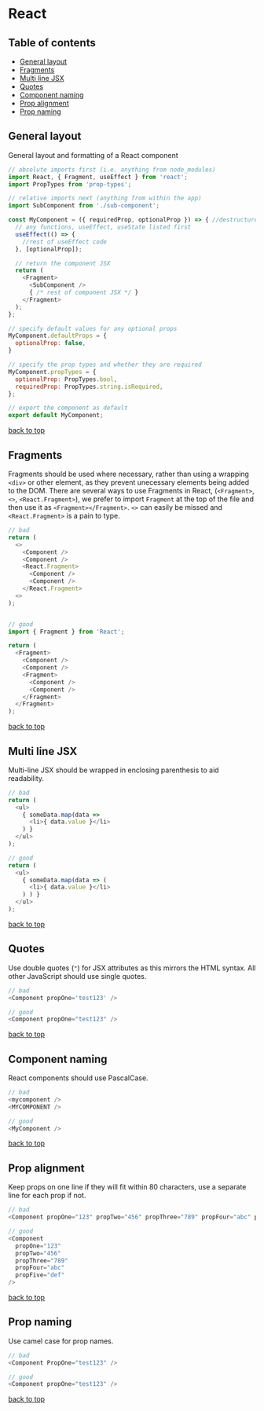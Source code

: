 # React

## Table of contents

- [General layout](#general-layout)
- [Fragments](#fragments)
- [Multi line JSX](#multi-line-jsx)
- [Quotes](#quotes)
- [Component naming](#component-naming)
- [Prop alignment](#prop-alignment)
- [Prop naming](#prop-naming)

## General layout

General layout and formatting of a React component

```js
// absolute imports first (i.e. anything from node_modules)
import React, { Fragment, useEffect } from 'react';
import PropTypes from 'prop-types';

// relative imports next (anything from within the app)
import SubComponent from './sub-component';

const MyComponent = ({ requiredProp, optionalProp }) => { //destructure props here for readability, split onto separate lines if there are a lot of them
  // any functions, useEffect, useState listed first
  useEffect(() => {
    //rest of useEffect code
  }, [optionalProp]);

  // return the component JSX
  return (
    <Fragment>
      <SubComponent />
      { /* rest of component JSX */ }
    </Fragment>
  );
};

// specify default values for any optional props
MyComponent.defaultProps = {
  optionalProp: false,
}

// specify the prop types and whether they are required
MyComponent.propTypes = {
  optionalProp: PropTypes.bool,
  requiredProp: PropTypes.string.isRequired,
};

// export the component as default
export default MyComponent;
```

[back to top](#table-of-contents)

## Fragments

Fragments should be used where necessary, rather than using a wrapping `<div>` or other element, as they prevent unecessary elements being added to the DOM.  There are several ways to use Fragments in React, (`<Fragment>`, `<>`, `<React.Fragment>`), we prefer to import `Fragment` at the top of the file and then use it as `<Fragment></Fragment>`.  `<>` can easily be missed and `<React.Fragment>` is a pain to type.

```js
// bad
return (
  <>
    <Component />
    <Component />
    <React.Fragment>
      <Component />
      <Component />
    </React.Fragment>
  <>
);


// good
import { Fragment } from 'React';

return (
  <Fragment>
    <Component />
    <Component />
    <Fragment>
      <Component />
      <Component />
    </Fragment>
  </Fragment>
);

```

[back to top](#table-of-contents)

## Multi line JSX

Multi-line JSX should be wrapped in enclosing parenthesis to aid readability.

```js
// bad
return (
  <ul>
    { someData.map(data =>
      <li>{ data.value }</li>
    ) }
  </ul>
);

// good
return (
  <ul>
    { someData.map(data => (
      <li>{ data.value }</li>
    ) ) }
  </ul>
);
```

[back to top](#table-of-contents)

## Quotes

Use double quotes (`"`) for JSX attributes as this mirrors the HTML syntax.  All other JavaScript should use single quotes.

```js
// bad
<Component propOne='test123' />

// good
<Component propOne="test123" />
```

[back to top](#table-of-contents)

## Component naming

React components should use PascalCase.

```js
// bad
<mycomponent />
<MYCOMPONENT />

// good
<MyComponent />
```

[back to top](#table-of-contents)

## Prop alignment

Keep props on one line if they will fit within 80 characters, use a separate line for each prop if not.

```js
// bad
<Component propOne="123" propTwo="456" propThree="789" propFour="abc" propFive="def" />

// good
<Component
  propOne="123"
  propTwo="456"
  propThree="789"
  propFour="abc"
  propFive="def"
/>
```

[back to top](#table-of-contents)

## Prop naming

Use camel case for prop names.

```js
// bad
<Component PropOne="test123" />

// good
<Component propOne="test123" />
```

[back to top](#table-of-contents)